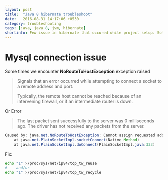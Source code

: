 ```yaml
---
layout: post
title:  "Java 8 hibernate troubleshoot"
date:   2016-08-31 14:17:06 +0530
category: troubleshooting
tags: [java, java 8, jvm, hibernate]
shortinfo: Few issue in hibernate that occured while project setup. Solutions are provided for the issues.
---
```



# Mysql connection issue
Some times we encounter **NoRouteToHostException** exception raised

>Signals that an error occurred while attempting to connect a socket to a remote address and port.
>
> Typically, the remote host cannot be reached because of an intervening firewall, or if an intermediate router is down.

Or Error
> The last packet sent successfully to the server was 0 milliseconds ago. The driver has not received any packets from the server.

```java
Caused by: java.net.NoRouteToHostException: Cannot assign requested address
    at java.net.PlainSocketImpl.socketConnect(Native Method)
    at java.net.PlainSocketImpl.doConnect(PlainSocketImpl.java:333)
```

Fix:

```bash
echo "1" >/proc/sys/net/ipv4/tcp_tw_reuse
#    and/or
echo "1" >/proc/sys/net/ipv4/tcp_tw_recycle
```

